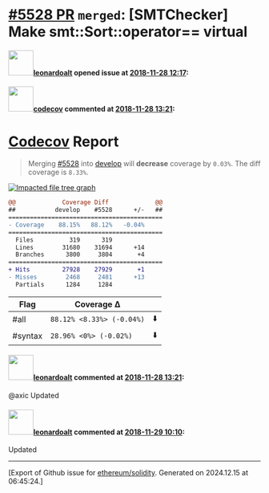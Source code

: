 # [\#5528 PR](https://github.com/ethereum/solidity/pull/5528) `merged`: [SMTChecker] Make smt::Sort::operator== virtual

#### <img src="https://avatars.githubusercontent.com/u/504195?u=ce2facd14af9fd474ebff49f0d44891f56f7500f&v=4" width="50">[leonardoalt](https://github.com/leonardoalt) opened issue at [2018-11-28 12:17](https://github.com/ethereum/solidity/pull/5528):



#### <img src="https://avatars.githubusercontent.com/in/254?v=4" width="50">[codecov](https://github.com/apps/codecov) commented at [2018-11-28 13:21](https://github.com/ethereum/solidity/pull/5528#issuecomment-442444289):

# [Codecov](https://codecov.io/gh/ethereum/solidity/pull/5528?src=pr&el=h1) Report
> Merging [#5528](https://codecov.io/gh/ethereum/solidity/pull/5528?src=pr&el=desc) into [develop](https://codecov.io/gh/ethereum/solidity/commit/6aa9ce2d4348aa5ee0d64854942db4adb0c8b9d2?src=pr&el=desc) will **decrease** coverage by `0.03%`.
> The diff coverage is `8.33%`.

[![Impacted file tree graph](https://codecov.io/gh/ethereum/solidity/pull/5528/graphs/tree.svg?width=650&token=87PGzVEwU0&height=150&src=pr)](https://codecov.io/gh/ethereum/solidity/pull/5528?src=pr&el=tree)

```diff
@@             Coverage Diff             @@
##           develop    #5528      +/-   ##
===========================================
- Coverage    88.15%   88.12%   -0.04%     
===========================================
  Files          319      319              
  Lines        31680    31694      +14     
  Branches      3800     3804       +4     
===========================================
+ Hits         27928    27929       +1     
- Misses        2468     2481      +13     
  Partials      1284     1284
```

| Flag | Coverage Δ | |
|---|---|---|
| #all | `88.12% <8.33%> (-0.04%)` | :arrow_down: |
| #syntax | `28.96% <0%> (-0.02%)` | :arrow_down: |

#### <img src="https://avatars.githubusercontent.com/u/504195?u=ce2facd14af9fd474ebff49f0d44891f56f7500f&v=4" width="50">[leonardoalt](https://github.com/leonardoalt) commented at [2018-11-28 13:21](https://github.com/ethereum/solidity/pull/5528#issuecomment-442444355):

@axic Updated

#### <img src="https://avatars.githubusercontent.com/u/504195?u=ce2facd14af9fd474ebff49f0d44891f56f7500f&v=4" width="50">[leonardoalt](https://github.com/leonardoalt) commented at [2018-11-29 10:10](https://github.com/ethereum/solidity/pull/5528#issuecomment-442778405):

Updated


-------------------------------------------------------------------------------



[Export of Github issue for [ethereum/solidity](https://github.com/ethereum/solidity). Generated on 2024.12.15 at 06:45:24.]
